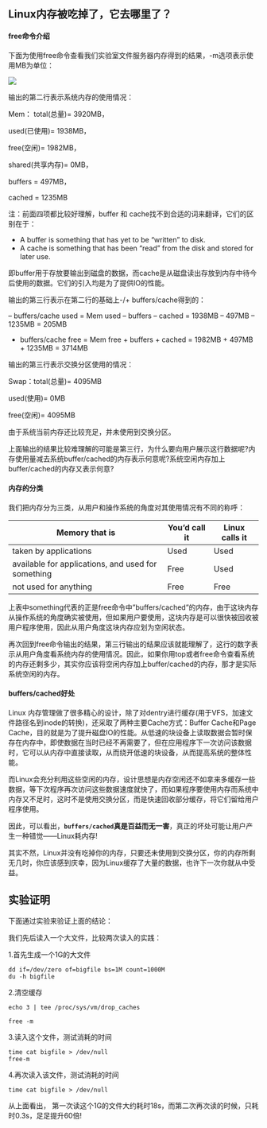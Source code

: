 ## Linux内存被吃掉了，它去哪里了？

#### free命令介绍

下面为使用free命令查看我们实验室文件服务器内存得到的结果，-m选项表示使用MB为单位：

![][0]

输出的第二行表示系统内存的使用情况：

Mem： total(总量)= 3920MB，

used(已使用)= 1938MB，

free(空闲)= 1982MB，

shared(共享内存)= 0MB，

buffers = 497MB，

cached = 1235MB

注：前面四项都比较好理解，buffer 和 cache找不到合适的词来翻译，它们的区别在于：

* A buffer is something that has yet to be “written” to disk.
* A cache is something that has been “read” from the disk and stored for later use.

即buffer用于存放要输出到磁盘的数据，而cache是从磁盘读出存放到内存中待今后使用的数据。它们的引入均是为了提供IO的性能。

输出的第三行表示在第二行的基础上-/+ buffers/cache得到的：

– buffers/cache used = Mem used – buffers – cached = 1938MB – 497MB – 1235MB = 205MB

+ buffers/cache free = Mem free + buffers + cached = 1982MB + 497MB + 1235MB = 3714MB

输出的第三行表示交换分区使用的情况：

Swap：total(总量)= 4095MB

used(使用)= 0MB

free(空闲)= 4095MB

由于系统当前内存还比较充足，并未使用到交换分区。

上面输出的结果比较难理解的可能是第三行，为什么要向用户展示这行数据呢?内存使用量减去系统buffer/cached的内存表示何意呢?系统空闲内存加上buffer/cached的内存又表示何意?

#### 内存的分类

我们把内存分为三类，从用户和操作系统的角度对其使用情况有不同的称呼：

Memory that is | You’d call it | Linux calls it
-|-|-
taken by applications | Used | Used
available for applications, and used for something | Free | Used
not used for anything | Free | Free

上表中something代表的正是free命令中”buffers/cached”的内存，由于这块内存从操作系统的角度确实被使用，但如果用户要使用，这块内存是可以很快被回收被用户程序使用，因此从用户角度这块内存应划为空闲状态。

再次回到free命令输出的结果，第三行输出的结果应该就能理解了，这行的数字表示从用户角度看系统内存的使用情况。因此，如果你用top或者free命令查看系统的内存还剩多少，其实你应该将空闲内存加上buffer/cached的内存，那才是实际系统空闲的内存。

#### buffers/cached好处

Linux 内存管理做了很多精心的设计，除了对dentry进行缓存(用于VFS，加速文件路径名到inode的转换)，还采取了两种主要Cache方式：Buffer Cache和Page Cache，目的就是为了提升磁盘IO的性能。从低速的块设备上读取数据会暂时保存在内存中，即使数据在当时已经不再需要了，但在应用程序下一次访问该数据时，它可以从内存中直接读取，从而绕开低速的块设备，从而提高系统的整体性能。

而Linux会充分利用这些空闲的内存，设计思想是内存空闲还不如拿来多缓存一些数据，等下次程序再次访问这些数据速度就快了，而如果程序要使用内存而系统中内存又不足时，这时不是使用交换分区，而是快速回收部分缓存，将它们留给用户程序使用。

因此，可以看出，**`buffers/cached`真是百益而无一害**，真正的坏处可能让用户产生一种错觉——Linux耗内存!

其实不然，Linux并没有吃掉你的内存，只要还未使用到交换分区，你的内存所剩无几时，你应该感到庆幸，因为Linux缓存了大量的数据，也许下一次你就从中受益。

## 实验证明

下面通过实验来验证上面的结论：

我们先后读入一个大文件，比较两次读入的实践：



1.首先生成一个1G的大文件

    dd if=/dev/zero of=bigfile bs=1M count=1000M
    du -h bigfile

2.清空缓存

    echo 3 | tee /proc/sys/vm/drop_caches

    free -m

3.读入这个文件，测试消耗的时间

    time cat bigfile > /dev/null
    free-m

4.再次读入该文件，测试消耗的时间

    time cat bigfile > /dev/null


从上面看出，
第一次读这个1G的文件大约耗时18s，而第二次再次读的时候，只耗时0.3s，足足提升60倍!

[0]: https://img1.tuicool.com/ZNbQvyj.jpg